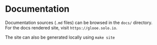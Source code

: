 # Documentation

Documentation sources (`.md` files) can be browsed in the `docs/` directory.
For the docs rendered site, visit `https://glooe.solo.io`.

The site can also be generated locally using `make site`